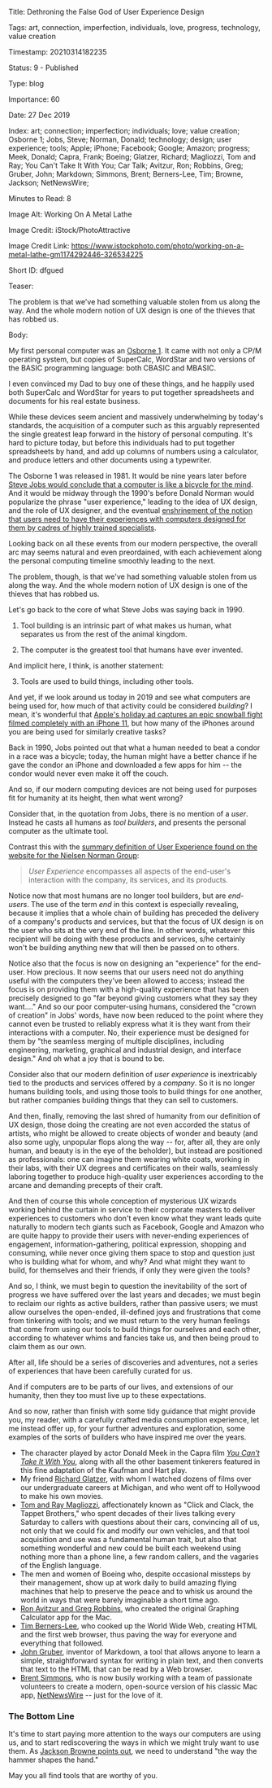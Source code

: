 Title:  Dethroning the False God of User Experience Design

Tags:   art, connection, imperfection, individuals, love, progress, technology, value creation

Timestamp: 20210314182235

Status: 9 - Published

Type:   blog

Importance: 60

Date:   27 Dec 2019

Index:  art; connection; imperfection; individuals; love; value creation; Osborne 1; Jobs, Steve; Norman, Donald; technology; design; user experience; tools; Apple; iPhone; Facebook; Google; Amazon; progress; Meek, Donald; Capra, Frank; Boeing; Glatzer, Richard; Magliozzi, Tom and Ray; You Can't Take It With You; Car Talk; Avitzur, Ron; Robbins, Greg; Gruber, John; Markdown; Simmons, Brent; Berners-Lee, Tim; Browne, Jackson; NetNewsWire; 

Minutes to Read: 8

Image Alt: Working On A Metal Lathe

Image Credit: iStock/PhotoAttractive

Image Credit Link: https://www.istockphoto.com/photo/working-on-a-metal-lathe-gm1174292446-326534225

Short ID: dfgued

Teaser: 

The problem is that we've had something valuable stolen from us along the way. And the whole modern notion of UX design is one of the thieves that has robbed us. 


Body: 

My first personal computer was an [Osborne 1][os1]. It came with not only a CP/M operating system, but copies of SuperCalc, WordStar and two versions of the BASIC programming language: both CBASIC and MBASIC. 

I even convinced my Dad to buy one of these things, and he happily used both SuperCalc and WordStar for years to put together spreadsheets and documents for his real estate business. 

While these devices seem ancient and massively underwhelming by today's standards, the acquisition of a computer such as this  arguably represented the single greatest leap forward in the history of personal computing. It's hard to picture today, but before this individuals had to put together spreadsheets by hand, and add up columns of numbers using a calculator, and produce letters and other documents using a typewriter. 

The Osborne 1 was released in 1981. It would be nine years later before [Steve Jobs would conclude that a computer is like a bicycle for the mind][mindbike]. And it would be midway through the 1990's before Donald Norman would popularize the phrase "user experience," leading to the idea of UX design, and the role of UX designer, and the eventual [enshrinement of the notion that users need to have their experiences with computers designed for them by cadres of highly trained specialists][uxdesign]. 

Looking back on all these events from our modern perspective, the overall arc may seems natural and even preordained, with each achievement along the personal computing timeline smoothly leading to the next. 

The problem, though, is that we've had something valuable stolen from us along the way. And the whole modern notion of UX design is one of the thieves that has robbed us. 

Let's go back to the core of what Steve Jobs was saying back in 1990. 

1) Tool building is an intrinsic part of what makes us human, what separates us from the rest of the animal kingdom. 

2) The computer is the greatest tool that humans have ever invented. 

And implicit here, I think, is another statement:

3) Tools are used to build things, including other tools. 

And yet, if we look around us today in 2019 and see what computers are being used for, how much of that activity could be considered *building*? I mean, it's wonderful that [Apple's holiday ad captures an epic snowball fight filmed completely with an iPhone 11][snowbrawl], but how many of the iPhones around you are being used for similarly creative tasks? 

Back in 1990, Jobs pointed out that what a human needed to beat a condor in a race was a bicycle; today, the human might have a better chance if he gave the condor an iPhone and downloaded a few apps for him -- the condor would never even make it off the couch. 

And so, if our modern computing devices are not being used for purposes fit for humanity at its height, then what went wrong? 

Consider that, in the quotation from Jobs, there is no mention of a *user*. Instead he casts all humans as *tool builders*, and presents the personal computer as the ultimate tool. 

Contrast this with the [summary definition of User Experience found on the website for the Nielsen Norman Group][nng]:

> *User Experience* encompasses all aspects of the end-user's interaction with the company, its services, and its products. 

Notice now that most humans are no longer tool builders, but are *end-users*. The use of the term *end* in this context is especially revealing, because it implies that a whole chain of building has preceded the delivery of a company's products and services, but that the focus of UX design is on the user who sits at the very end of the line. In other words, whatever this recipient will be doing with these products and services, s/he certainly won't be building anything new that will then be passed on to others. 

Notice also that the focus is now on designing an "experience" for the end-user. How precious. It now seems that our users need not do anything useful with the computers they've been allowed to access; instead the focus is on providing them with a high-quality experience that has been precisely designed to go "far beyond giving customers what they say they want...." And so our poor computer-using humans, considered the "crown of creation" in Jobs' words, have now been reduced to the point where they cannot even be trusted to reliably express what it is they want from their interactions with a computer. No, their experience must be designed for them by "the seamless merging of multiple disciplines, including engineering, marketing, graphical and industrial design, and interface design." And oh what a joy that is bound to be. 

Consider also that our modern definition of *user experience* is  inextricably tied to the products and services offered by a *company*. So it is no longer humans building tools, and using those tools to build things for one another, but rather companies building things that they can sell to customers. 

And then, finally, removing the last shred of humanity from our definition of UX design, those doing the creating are not even accorded the status of artists, who might be allowed to create objects of wonder and beauty (and also some ugly, unpopular flops along the way -- for, after all, they are only human, and beauty is in the eye of the beholder), but instead are positioned as professionals: one can imagine them wearing white coats, working in their labs, with their UX degrees and certificates on their walls, seamlessly laboring together to produce high-quality user experiences according to the arcane and demanding precepts of their craft. 

And then of course this whole conception of mysterious UX wizards working behind the curtain in service to their corporate masters to deliver experiences to customers who don't even know what they want leads quite naturally to modern tech giants such as Facebook, Google and Amazon who are quite happy to provide their users with never-ending experiences of engagement, information-gathering, political expression, shopping and consuming, while never once giving them space to stop and question just who is building what for whom, and why? And what might they want to build, for themselves and their friends, if only they were given the tools? 

And so, I think, we must begin to question the inevitability of the sort of progress we have suffered over the last years and decades; we must begin to reclaim our rights as active builders, rather than passive users; we must allow ourselves the open-ended, ill-defined joys and frustrations that come from tinkering with tools; and we must return to the very human feelings that come from using our tools to build things for ourselves and each other, according to whatever whims and fancies take us, and then being proud to claim them as our own. 

After all, life should be a series of discoveries and adventures, not a series of experiences that have been carefully curated for us. 

And if computers are to be parts of our lives, and extensions of our humanity, then they too must live up to these expectations. 

And so now, rather than finish with some tidy guidance that might provide you, my reader, with a carefully crafted media consumption experience, let me instead offer up, for your further adventures and exploration, some examples of the sorts of builders who have inspired me over the years.  

* The character played by actor Donald Meek in the Capra film *[You Can't Take It With You][yctiwy]*, along with all the other basement tinkerers featured in this fine adaptation of the Kaufman and Hart play.
* My friend [Richard Glatzer][glatzer], with whom I watched dozens of films over our undergraduate careers at Michigan, and who went off to Hollywood to make his own movies.
* [Tom and Ray Magliozzi][cartalk], affectionately known as "Click and Clack, the Tappet Brothers," who spent decades of their lives talking every Saturday to callers with questions about their cars, convincing all of us, not only that we could fix and modify our own vehicles, and that tool acquisition and use was a fundamental human trait, but also that something wonderful and new could be built each weekend using nothing more than a phone line, a few random callers, and the vagaries  of the English language. 
* The men and women of Boeing who, despite occasional missteps by their management, show up at work daily to build amazing flying machines that help to preserve the peace and to whisk us around the world in ways that were barely imaginable a short time ago. 
* [Ron Avitzur and Greg Robbins][gcalc], who created the original Graphing Calculator app for the Mac. 
* [Tim Berners-Lee][tbl], who cooked up the World Wide Web, creating HTML and the first web browser, thus paving the way for everyone and everything that followed. 
* [John Gruber][jg], inventor of Markdown, a tool that allows anyone to learn a simple, straightforward syntax for writing in plain text, and then converts that text to the HTML that can be read by a Web browser.  
* [Brent Simmons][inessential], who is now busily working with a team of passionate volunteers to create a modern, open-source version of his classic Mac app, [NetNewsWire][] -- just for the love of it. 

### The Bottom Line

It's time to start paying more attention to the ways our computers are using us, and to start rediscovering the ways in which we might truly want to use them. As [Jackson Browne points out][browne], we need to understand "the way the hammer shapes the hand." 

May you all find tools that are worthy of you. 

[boeing]: https://en.wikipedia.org/wiki/Boeing

[browne]: https://music.apple.com/us/album/casino-nation/356152819?i=356152826

[cartalk]: https://www.cartalk.com/content/tom-and-rays-bios-photos-0

[gcalc]: https://www.pacifict.com/Story/

[glatzer]: https://www.imdb.com/name/nm0322144/

[inessential]: https://inessential.com

[jg]: https://daringfireball.net

[mindbike]: https://www.brainpickings.org/2011/12/21/steve-jobs-bicycle-for-the-mind-1990/

[netnewswire]: https://ranchero.com/netnewswire/

[nng]: https://www.nngroup.com/articles/definition-user-experience/

[os1]: https://en.wikipedia.org/wiki/Osborne_1

[snowbrawl]: https://nofilmschool.com/iPhone-11-David-Leitch-Commercial

[tbl]: https://webfoundation.org/about/sir-tim-berners-lee/

[uxdesign]: https://www.nngroup.com/articles/definition-user-experience/

[yctiwy]: https://takinguproom.wordpress.com/2018/01/03/stage-to-screen-you-cant-take-it-with-you/
